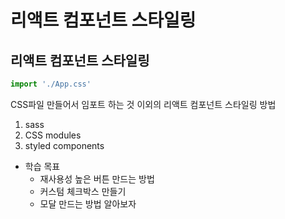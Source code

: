 # 리액트 컴포넌트 스타일링

## 리액트 컴포넌트 스타일링

```javascript
import './App.css'
```

CSS파일 만들어서 임포트 하는 것 이외의 리액트 컴포넌트 스타일링 방법

1. sass
2. CSS modules
3. styled components

* 학습 목표
  * 재사용성 높은 버튼 만드는 방법
  * 커스텀 체크박스 만들기
  * 모달 만드는 방법 알아보자

